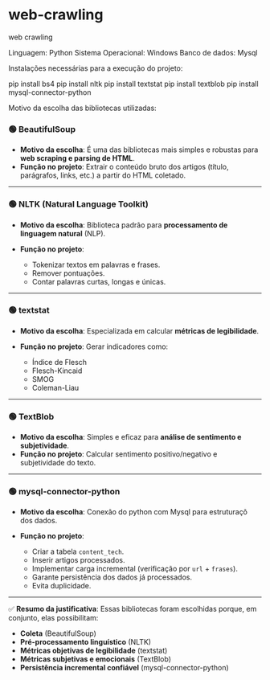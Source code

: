 # web-crawling
web crawling

Linguagem: Python
Sistema Operacional: Windows
Banco de dados: Mysql

Instalações necessárias para a execução do projeto:

pip install bs4
pip install nltk
pip install textstat
pip install textblob
pip install mysql-connector-python


Motivo da escolha das bibliotecas utilizadas:


### 🟢 **BeautifulSoup**

* **Motivo da escolha**: É uma das bibliotecas mais simples e robustas para **web scraping e parsing de HTML**.
* **Função no projeto**: Extrair o conteúdo bruto dos artigos (título, parágrafos, links, etc.) a partir do HTML coletado.
---

### 🟢 **NLTK (Natural Language Toolkit)**

* **Motivo da escolha**: Biblioteca padrão para **processamento de linguagem natural** (NLP).
* **Função no projeto**:

  * Tokenizar textos em palavras e frases.
  * Remover pontuações.
  * Contar palavras curtas, longas e únicas.
---

### 🟢 **textstat**

* **Motivo da escolha**: Especializada em calcular **métricas de legibilidade**.
* **Função no projeto**: Gerar indicadores como:

  * Índice de Flesch
  * Flesch-Kincaid
  * SMOG
  * Coleman-Liau

---

### 🟢 **TextBlob**

* **Motivo da escolha**: Simples e eficaz para **análise de sentimento e subjetividade**.
* **Função no projeto**: Calcular sentimento positivo/negativo e subjetividade do texto.
---

### 🟢 **mysql-connector-python**

* **Motivo da escolha**: Conexão do python com Mysql para estruturaçõ dos dados.
* **Função no projeto**:

  * Criar a tabela `content_tech`.
  * Inserir artigos processados.
  * Implementar carga incremental (verificação por `url` + `frases`).
  * Garante persistência dos dados já processados.
  * Evita duplicidade.

---

✅ **Resumo da justificativa**:
Essas bibliotecas foram escolhidas porque, em conjunto, elas possibilitam:

* **Coleta** (BeautifulSoup)
* **Pré-processamento linguístico** (NLTK)
* **Métricas objetivas de legibilidade** (textstat)
* **Métricas subjetivas e emocionais** (TextBlob)
* **Persistência incremental confiável** (mysql-connector-python)

